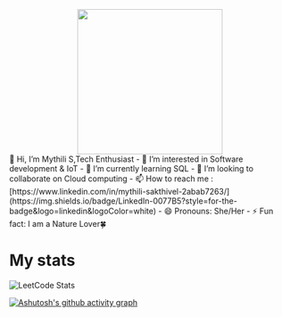 <div id="header" align="center">
  <img width="260" height="260" src="https://user-images.githubusercontent.com/113302094/211284885-f4291eef-88a6-48cb-a06e-28c3481a75b0.gif">
</div>
  👋 Hi, I’m Mythili S,Tech Enthusiast
- 👀 I’m interested in Software development & IoT
- 🌱 I’m currently learning SQL
- 💞️ I’m looking to collaborate on Cloud computing
- 📫 How to reach me : [https://www.linkedin.com/in/mythili-sakthivel-2abab7263/](https://img.shields.io/badge/LinkedIn-0077B5?style=for-the-badge&logo=linkedin&logoColor=white) 
- 😄 Pronouns: She/Her
- ⚡ Fun fact: I am a Nature Lover🍀

<!---
mythili2804/mythili2804 is a ✨ special ✨ repository because its `README.md` (this file) appears on your GitHub profile.
You can click the Preview link to take a look at your changes.
--->
# My stats
![LeetCode Stats](https://leetcard.jacoblin.cool/Mythili_Sakthivel?theme=dark&font=Marmelad)

[![Ashutosh's github activity graph](https://github-readme-activity-graph.vercel.app/graph?username=mythili2804&bg_color=121212&color=ffffff&line=5deac7&point=ffffff&area=true&hide_border=true)](https://github.com/ashutosh00710/github-readme-activity-graph)
